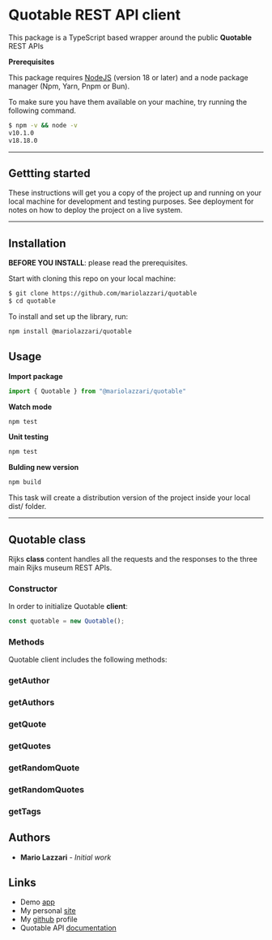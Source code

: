 # Quotable REST API client

This package is a TypeScript based wrapper around the public **Quotable** REST APIs 

**Prerequisites**

This package requires [NodeJS](https://nodejs.org) (version 18 or later) and a node package manager (Npm, Yarn, Pnpm or Bun). 

To make sure you have them available on your machine, try running the following command.

```sh
$ npm -v && node -v
v10.1.0
v18.18.0
```

---

## Gettting started

These instructions will get you a copy of the project up and running on your local machine for development and testing purposes. See deployment for notes on how to deploy the project on a live system.

___

## Installation

**BEFORE YOU INSTALL**: please read the prerequisites.

Start with cloning this repo on your local machine:

```sh
$ git clone https://github.com/mariolazzari/quotable
$ cd quotable
```

To install and set up the library, run:

```sh
npm install @mariolazzari/quotable
```

## Usage

**Import package**
```js
import { Quotable } from "@mariolazzari/quotable"
```

**Watch mode**
```sh
npm test
```

**Unit testing**
```sh
npm test
```

**Bulding new version**
```sh
npm build
```

This task will create a distribution version of the project inside your local dist/ folder.

---

## Quotable class

Rijks **class** content handles all the requests and the responses to the three main Rijks museum REST APIs.

### Constructor

In order to initialize Quotable **client**:

```js
const quotable = new Quotable();
```

### Methods

Quotable client includes the following methods:

### getAuthor

### getAuthors

### getQuote

### getQuotes

### getRandomQuote

### getRandomQuotes

### getTags

## Authors

* **Mario Lazzari** - *Initial work*

## Links

* Demo [app](https://www.mariolazzari.it/hobbies/bok/quotable)
* My personal [site](https://mariolazzari.it)
* My [github](https://github.com/mariolazzari) profile
* Quotable API [documentation](https://docs.quotable.io/)